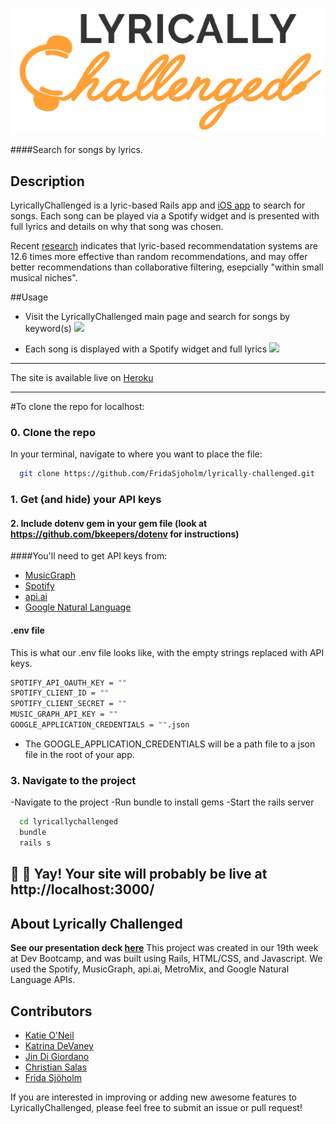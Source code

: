 
![Lyrically Challenged](https://github.com/FridaSjoholm/lyrically-challenged/blob/development/app/assets/images/LClogo.png?raw=true)

####Search for songs by lyrics.

## Description 
LyricallyChallenged is a lyric-based Rails app and [iOS app](https://github.com/FridaSjoholm/Lycheee) to search for songs.  Each song can be played via a Spotify widget and is presented with full lyrics and details on why that song was chosen. 

Recent [research](https://www.cse.unr.edu/~mgunes/papers/ComNet16Lyric.pdf) indicates that lyric-based recommendatation systems are 12.6 times more effective than random recommendations, and may offer better recommendations than collaborative filtering, esepcially "within small musical niches".

##Usage
* Visit the LyricallyChallenged main page and search for songs by keyword(s)
![](https://media.giphy.com/media/y6tNjPEAn7eaA/giphy.gif)

* Each song is displayed with a Spotify widget and full lyrics
![](https://media.giphy.com/media/ODhZk2POEhilG/giphy.gif)

---
The site is available live on [Heroku](http://lyricallychallenged.herokuapp.com/)

---
#To clone the repo for localhost:

### 0. Clone the repo

In your terminal, navigate to where you want to place the file:
```bash
  git clone https://github.com/FridaSjoholm/lyrically-challenged.git
```

### 1. Get (and hide) your API keys

#### 2. Include dotenv gem in your gem file (look at https://github.com/bkeepers/dotenv for instructions)

####You'll need to get API keys from:
- [MusicGraph](https://developer.musicgraph.com/)
- [Spotify](https://developer.spotify.com/web-api/)
- [api.ai](https://docs.api.ai/)
- [Google Natural Language](https://cloud.google.com/natural-language/)

#### .env file
This is what our .env file looks like, with the empty strings replaced with API keys.

```bash
SPOTIFY_API_OAUTH_KEY = ""
SPOTIFY_CLIENT_ID = ""
SPOTIFY_CLIENT_SECRET = ""
MUSIC_GRAPH_API_KEY = ""
GOOGLE_APPLICATION_CREDENTIALS = "".json
```
* The GOOGLE_APPLICATION_CREDENTIALS will be a path file to a json file in the root of your app.

### 3. Navigate to the project 
-Navigate to the project
-Run bundle to install gems
-Start the rails server

```bash
  cd lyricallychallenged
  bundle
  rails s
```
🎉 🎉 Yay! Your site will probably be live at http://localhost:3000/
---

## About Lyrically Challenged
__See our presentation deck [here](https://docs.google.com/presentation/d/18gs0EuPftq-oOJ0Y8CxVBfq1NHgCIdqfTmrZaZVhhj0/edit#slide=id.g1c13a4db47_0_36)__
This project was created in our 19th week at Dev Bootcamp, and was built using Rails, HTML/CSS, and Javascript.  We used the Spotify, MusicGraph, api.ai, MetroMix, and Google Natural Language APIs.

## Contributors

* [Katie O'Neil](https://github.com/katieboundary)
* [Katrina DeVaney](https://github.com/kattak)
* [Jin Di Giordano](https://github.com/jindigiordano)
* [Christian Salas](https://github.com/SalasC2)
* [Frida Sjöholm](https://github.com/FridaSjoholm)

If you are interested in improving or adding new awesome features to LyricallyChallenged, please feel free to submit an issue or pull request!

